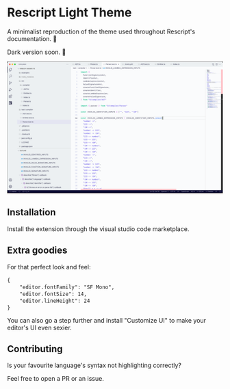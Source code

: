 # Rescript Light Theme

A minimalist reproduction of the theme used throughout Rescript's documentation. 🤍

Dark version soon. 🚀

![Screenshot](./assets/rlt.png)

## Installation

Install the extension through the visual studio code marketplace.

## Extra goodies

For that perfect look and feel:

```
{
    "editor.fontFamily": "SF Mono",
    "editor.fontSize": 14,
    "editor.lineHeight": 24
}
```

You can also go a step further and install "Customize UI" to make your editor's UI even sexier.

## Contributing

Is your favourite language's syntax not highlighting correctly?

Feel free to open a PR or an issue.
